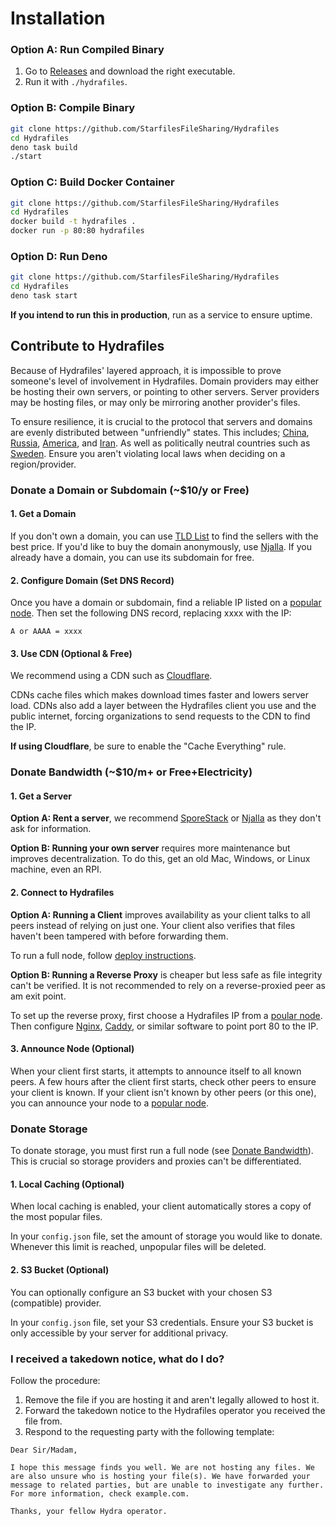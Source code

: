 # Installation

### Option A: Run Compiled Binary

1. Go to [Releases](https://github.com/StarfilesFileSharing/hydrafiles/releases) and download the right executable.
2. Run it with `./hydrafiles`.

### Option B: Compile Binary

```bash
git clone https://github.com/StarfilesFileSharing/Hydrafiles
cd Hydrafiles
deno task build
./start
```

### Option C: Build Docker Container

```bash
git clone https://github.com/StarfilesFileSharing/Hydrafiles
cd Hydrafiles
docker build -t hydrafiles .
docker run -p 80:80 hydrafiles
```

### Option D: Run Deno

```bash
git clone https://github.com/StarfilesFileSharing/Hydrafiles
cd Hydrafiles
deno task start
```

**If you intend to run this in production**, run as a service to ensure uptime.

## Contribute to Hydrafiles

Because of Hydrafiles' layered approach, it is impossible to prove someone's level of involvement in Hydrafiles. Domain providers may either be hosting their own servers, or pointing to other servers. Server providers may be hosting files,
or may only be mirroring another provider's files.

To ensure resilience, it is crucial to the protocol that servers and domains are evenly distributed between "unfriendly" states. This includes; [China](https://alibabacloud.com), [Russia](https://yandex.cloud),
[America](https://aws.amazon.com/), and [Iran](https://www.arvancloud.ir). As well as politically neutral countries such as [Sweden](https://njal.la). Ensure you aren't violating local laws when deciding on a region/provider.

### Donate a Domain or Subdomain (~$10/y or Free)

#### 1. Get a Domain

If you don't own a domain, you can use [TLD List](https://tld-list.com) to find the sellers with the best price. If you'd like to buy the domain anonymously, use [Njalla](https://njal.la). If you already have a domain, you can use its
subdomain for free.

#### 2. Configure Domain (Set DNS Record)

Once you have a domain or subdomain, find a reliable IP listed on a [popular node](#popular-nodes). Then set the following DNS record, replacing xxxx with the IP:

```
A or AAAA = xxxx
```

#### 3. Use CDN (Optional & Free)

We recommend using a CDN such as [Cloudflare](https://cloudflare.com).

CDNs cache files which makes download times faster and lowers server load. CDNs also add a layer between the Hydrafiles client you use and the public internet, forcing organizations to send requests to the CDN to find the IP.

**If using Cloudflare**, be sure to enable the "Cache Everything" rule.

### Donate Bandwidth (~$10/m+ or Free+Electricity)

#### 1. Get a Server

**Option A: Rent a server**, we recommend [SporeStack](https://sporestack.com) or [Njalla](https://njal.la) as they don't ask for information.

**Option B: Running your own server** requires more maintenance but improves decentralization. To do this, get an old Mac, Windows, or Linux machine, even an RPI.

#### 2. Connect to Hydrafiles

**Option A: Running a Client** improves availability as your client talks to all peers instead of relying on just one. Your client also verifies that files haven't been tampered with before forwarding them.

To run a full node, follow [deploy instructions](#how-do-i-setup-a-node).

**Option B: Running a Reverse Proxy** is cheaper but less safe as file integrity can't be verified. It is not recommended to rely on a reverse-proxied peer as am exit point.

To set up the reverse proxy, first choose a Hydrafiles IP from a [poular node](#popular-nodes). Then configure [Nginx](https://www.digitalocean.com/community/tutorials/how-to-configure-nginx-as-a-reverse-proxy-on-ubuntu-22-04),
[Caddy](https://caddyserver.com/docs/quick-starts/reverse-proxy), or similar software to point port 80 to the IP.

#### 3. Announce Node (Optional)

When your client first starts, it attempts to announce itself to all known peers. A few hours after the client first starts, check other peers to ensure your client is known. If your client isn't known by other peers (or this one), you can
announce your node to a [popular node](#popular-nodes).

### Donate Storage

To donate storage, you must first run a full node (see [Donate Bandwidth](#donate-bandwidth)). This is crucial so storage providers and proxies can't be differentiated.

#### 1. Local Caching (Optional)

When local caching is enabled, your client automatically stores a copy of the most popular files.

In your `config.json` file, set the amount of storage you would like to donate. Whenever this limit is reached, unpopular files will be deleted.

#### 2. S3 Bucket (Optional)

You can optionally configure an S3 bucket with your chosen S3 (compatible) provider.

In your `config.json` file, set your S3 credentials. Ensure your S3 bucket is only accessible by your server for additional privacy.

### I received a takedown notice, what do I do?

Follow the procedure:

1. Remove the file if you are hosting it and aren't legally allowed to host it.
2. Forward the takedown notice to the Hydrafiles operator you received the file from.
3. Respond to the requesting party with the following template:

```
Dear Sir/Madam,

I hope this message finds you well. We are not hosting any files. We are also unsure who is hosting your file(s). We have forwarded your message to related parties, but are unable to investigate any further. For more information, check example.com.

Thanks, your fellow Hydra operator.
```
